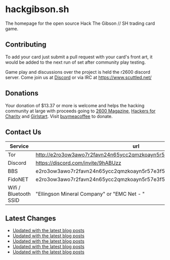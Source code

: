 # hackgibson.sh
The homepage for the open source Hack The Gibson // SH trading card game.


## Contributing

To add your card just submit a pull request with your card's front art, it would be added to the next run of set after community play testing.

Game play and discussions over the project is held the r2600 discord server. Come join us at [Discord](https://discord.com/invite/9hABUzz) or via IRC at https://www.scuttled.net/


## Donations

Your donation of $13.37 or more is welcome and helps the hacking community at large with proceeds going to [2600 Magazine](https://2600.com/), [Hackers for Charity](https://hackersforcharity.org) and [Girlstart](https://girlstart.org).  Visit [buymeacoffee](https://www.buymeacoffee.com/hackgibson.sh) to donate.


## Contact Us

Service | url
-|-
Tor | http://e2ro3ow3awo7r2favn24n65ycc2qmzkoayn5r57e3f56nvjwdcgg32ad.onion
Discord | https://discord.com/invite/9hABUzz
BBS | e2ro3ow3awo7r2favn24n65ycc2qmzkoayn5r57e3f56nvjwdcgg32ad.onion:23
FidoNET | e2ro3ow3awo7r2favn24n65ycc2qmzkoayn5r57e3f56nvjwdcgg32ad.onion:24554
Wifi / Bluetooth SSID | "Ellingson Mineral Company" or "EMC Net - <fidonet address>"

## Latest Changes
<!-- BLOG-POST-LIST:START -->
- [Updated with the latest blog posts](https://github.com/DFW2600/hackgibson.sh/commit/a3749f4cb93fbda30ce3566d3bb98354fed4e978)
- [Updated with the latest blog posts](https://github.com/DFW2600/hackgibson.sh/commit/be7778af373e1f9940d329dab028f8b72d0c3391)
- [Updated with the latest blog posts](https://github.com/DFW2600/hackgibson.sh/commit/1f86240f105bc1209ce3cfa69f5a0436ab05aae6)
- [Updated with the latest blog posts](https://github.com/DFW2600/hackgibson.sh/commit/7ae8d8b40b54e0e8ec7bceb38c36f9e9cc52f447)
- [Updated with the latest blog posts](https://github.com/DFW2600/hackgibson.sh/commit/61d7da8f90e1806f5e414772a3aeb9d3a6f58858)
<!-- BLOG-POST-LIST:END -->
